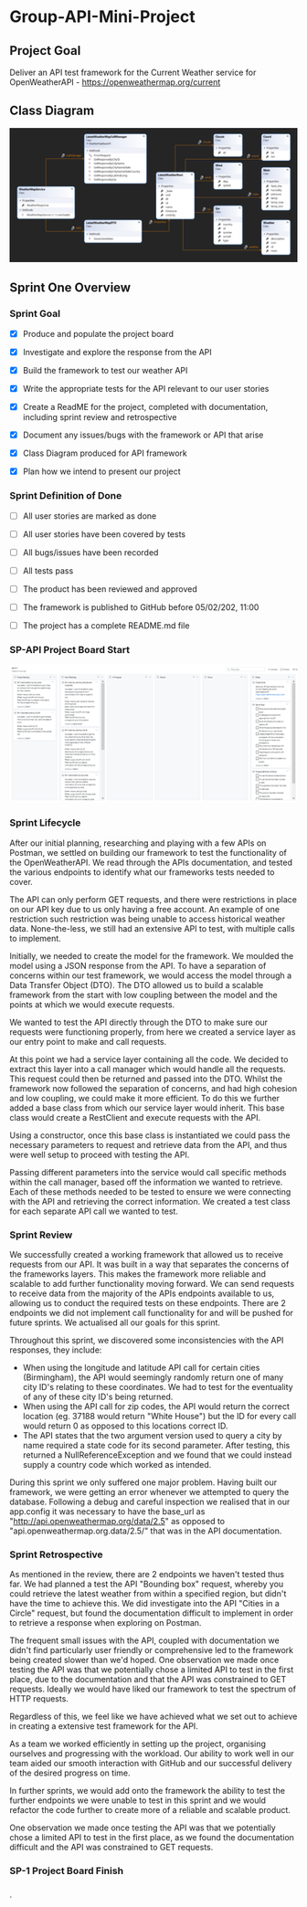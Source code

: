 # Group-API-Mini-Project



## Project Goal
Deliver an API test framework for the Current Weather service for OpenWeatherAPI - https://openweathermap.org/current

## Class Diagram



![](https://github.com/XZairX/Group-API-Mini-Project/blob/main/Images/ClassDiagram.png)



## Sprint One Overview



### Sprint Goal

- [x] Produce and populate the project board

- [x] Investigate and explore the response from the API

- [x] Build the framework to test our weather API

- [x] Write the appropriate tests for the API relevant to our user stories

- [x] Create a ReadME for the project, completed with documentation, including sprint review and retrospective

- [x] Document any issues/bugs with the framework or API that arise

- [x] Class Diagram produced for API framework

- [x] Plan how we intend to present our project 

  

### Sprint Definition of Done

- [ ] All user stories are marked as done
- [ ] All user stories have been covered by tests
- [ ] All bugs/issues have been recorded
- [ ] All tests pass
- [ ] The product has been reviewed and approved
- [ ] The framework is published to GitHub before 05/02/202, 11:00
- [ ] The project has a complete README.md file



### SP-API Project Board Start

![](https://github.com/XZairX/Group-API-Mini-Project/blob/main/Images/sprint-start-1.png)

### Sprint Lifecycle

After our initial planning, researching and playing with a few APIs on Postman, we settled on building our framework to test the functionality of the OpenWeatherAPI.  We read through the APIs documentation, and tested the various endpoints to identify what our frameworks tests needed to cover.

The API can only perform GET requests, and there were restrictions in place on our API key due to us only having a free account.  An example of one restriction such restriction was being unable to access historical weather data. None-the-less, we still had an extensive API to test, with multiple calls to implement.

Initially, we needed to create the model for the framework.  We moulded the model using a JSON response from the API.  To have a separation of concerns within our test framework, we would access the model through a Data Transfer Object (DTO).  The DTO allowed us to build a scalable framework from the start with low coupling between the model and the points at which we would execute requests.

We wanted to test the API directly through the DTO to make sure our requests were functioning properly, from here we created a service layer as our entry point to make and call requests.

At this point we had a service layer containing all the code. We decided to extract this layer into a call manager which would handle all the requests.  This request could then be returned and passed into the DTO.  Whilst the framework now followed the separation of concerns, and had high cohesion and low coupling, we could make it more efficient.  To do this we further added a base class from which our service layer would inherit.  This base class would  create a RestClient and execute requests with the API.

Using a constructor, once this base class is instantiated we could pass the necessary parameters to request and retrieve data from the API, and thus were well setup to proceed with testing the API.

Passing different parameters into the service would call specific methods within the call manager, based off the information we wanted to retrieve.  Each of these methods needed to be tested to ensure we were connecting with the API and retrieving the correct information. We created a test class for each separate API call we wanted to test.

### Sprint Review

We successfully created a working framework that allowed us to receive requests from our API.  It was built in a way that separates the concerns of the frameworks layers.  This makes the framework more reliable and scalable to add further functionality moving forward.  We can send requests to receive data from the majority of the APIs endpoints available to us, allowing us to conduct the required tests on these endpoints.  There are 2 endpoints we did not implement call functionality for and will be pushed for future sprints.   We actualised all our goals for this sprint.

Throughout this sprint, we discovered some inconsistencies with the API responses, they include:

- When using the longitude and latitude API call for certain cities (Birmingham), the API would seemingly randomly return one of many city ID's relating to these coordinates.  We had to test for the eventuality of any of these city ID's being returned.
- When using the API call for zip codes, the API would return the correct location (eg. 37188 would return "White House") but the ID for every call would return 0 as opposed to this locations correct ID.
- The API states that the two argument version used to query a city by name required a state code for its second parameter. After testing, this returned a NullReferenceException and we found that we could instead supply a country code which worked as intended.

During this sprint we only suffered one major problem.  Having built our framework, we were getting an error whenever we attempted to query the database.  Following a debug and careful inspection we realised that in our app.config it was necessary to have the base_url as "http://api.openweathermap.org/data/2.5" as opposed to "api.openweathermap.org.data/2.5/" that was in the API documentation.

### Sprint Retrospective

As mentioned in the review, there are 2 endpoints we haven't tested thus far.  We had planned a test the API "Bounding box" request, whereby you could retrieve the latest weather from within a specified region, but didn't have the time to achieve this.  We did investigate into the API "Cities in a Circle" request, but found the documentation difficult to implement in order to retrieve a response when exploring on Postman.

The frequent small issues with the API, coupled with documentation we didn't find particularly user friendly or comprehensive led to the framework being created slower than we'd hoped.  One observation we made once testing the API was that we potentially chose a limited API to test in the first place, due to the documentation and that the API was constrained to GET requests.  Ideally we would have liked our framework to test the spectrum of HTTP requests.

Regardless of this, we feel like we have achieved what we set out to achieve in creating a extensive test framework for the API.

As a team we worked efficiently in setting up the project, organising ourselves and progressing with the workload.  Our ability to work well in our team aided our smooth interaction with GitHub and our successful delivery of the desired progress on time.

In further sprints, we would add onto the framework the ability to test the further endpoints we were unable to test in this sprint and we would refactor the code further to create more of a reliable and scalable product.

One observation we made once testing the API was that we potentially chose a limited API to test in the first place, as we found the documentation difficult and the API was constrained to GET requests.

### SP-1 Project Board Finish



### 
.
